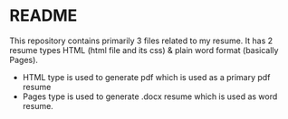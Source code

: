 # README

This repository contains primarily 3 files related to my resume.
It has 2 resume types HTML (html file and its css) & plain word format (basically Pages).

- HTML type is used to generate pdf which is used as a primary pdf resume
- Pages type is used to generate .docx resume which is used as word resume.
